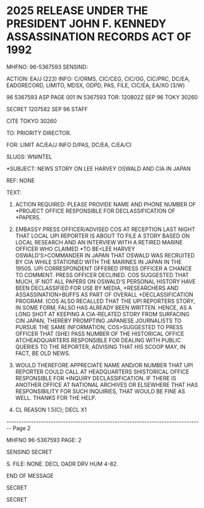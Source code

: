 # 2025 RELEASE UNDER THE PRESIDENT JOHN F. KENNEDY ASSASSINATION RECORDS ACT OF 1992

MHFNO: 96-5367593 SENSIND:

ACTION: EA/J (223) INFO: C/ORMS, CIC/CEG, CIC/OG, CIC/PRC, DC/EA, EADORECORD, LIMITO, MDSX, ODPD, PAS, FILE, CIC/EA, EA/ΧΟ (3/W)

96 5367593 ASP PAGE 001 IN 5367593
TOR: 120802Z SEP 96 TOKY 30260

SECRET 1207582 SEP 96 STAFF

CITE TOKYO 30260

TO: PRIORITY DIRECTOR.

FOR: LIMIT AC/EA/J INFO D/PAS, DC/EA, C/EA/CI

SLUGS: WNINTEL

*SUBJECT: NEWS STORY ON LEE HARVEY OSWALD AND CIA IN JAPAN

REF: NONE

TEXT:

1. ACTION REQUIRED: PLEASE PROVIDE NAME AND PHONE NUMBER OF *PROJECT OFFICE RESPONSIBLE FOR DECLASSIFICATION OF<KENNEDY> *<ASSASSINATION>PAPERS.

2. EMBASSY PRESS OFFICER/ADVISED COS AT RECEPTION LAST NIGHT THAT LOCAL UPI REPORTER IS ABOUT TO FILE A STORY BASED ON LOCAL RESEARCH AND AN INTERVIEW WITH A RETIRED MARINE OFFICER WHO CLAIMED *TO BE<LEE HARVEY OSWALD'S>COMMANDER IN JAPAN THAT OSWALD WAS RECRUITED BY CIA WHILE STATIONED WITH THE MARINES IN JAPAN IN THE 1950S. UPI CORRESPONDENT OFFERED (PRESS OFFICER A CHANCE TO COMMENT. PRESS OFFICER DECLINED. COS SUGGESTED THAT MUCH, IF NOT ALL PAPERS ON OSWALD'S PERSONAL HISTORY HAVE BEEN DECLASSIFIED FOR USE BY MEDIA, *RESEARCHERS AND ASSASSINATION>BUFFS AS PART OF OVERALL<KENNEDY> *<ASSASSINATION>DECLASSIFICATION PROGRAM. (COS ALSO RECALLED THAT THE UPI REPORTERS STORY, IN SOME FORM, FALSO HAS ALREADY BEEN WRITTEN. HENCE, AS A LONG SHOT AT KEEPING A CIA-RELATED STORY FROM SURFACING CIN JAPAN, THEREBY PROMPTING JAPANESE JOURNALISTS TO PURSUE THE SAME INFORMATION, COS>SUGGESTED TO PRESS OFFICER THAT (SHE) PASS NUMBER OF THE HISTORICAL OFFICE ATCHEADQUARTERS RESPONSIBLE FOR DEALING WITH PUBLIC QUERIES TO THE REPORTER, ADVISING THAT HIS SCOOP MAY, IN FACT, BE OLD NEWS.

3. WOULD THEREFORE APPRECIATE NAME AND/OR NUMBER THAT UPI REPORTER COULD CALL AT HEADQUARTERS SHISTORICAL OFFICE RESPONSIBLE FOR *<JFK ASSASSINATION>INQUIRY DECLASSIFICATION. IF THERE IS ANOTHER OFFICE AT NATIONAL ARCHIVES OR ELSEWHERE THAT HAS RESPONSIBILITY FOR SUCH INQUIRIES, THAT WOULD BE FINE AS WELL. THANKS FOR THE HELP.

4. CL REASON 1.5(C); DECL X1


-------------------------------------------------------------------------------- Page 2

MHFNO 96-5367593 PAGE: 2

SENSIND SECRET

S. FILE: NONE. DECL OADR DRV HUM 4-82.

END OF MESSAGE

SECRET

SECRET
